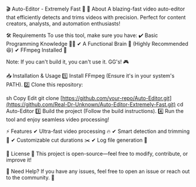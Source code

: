 🎬 Auto-Editor - Extremely Fast 🚀
🔹 About
A blazing-fast video auto-editor that efficiently detects and trims videos with precision. Perfect for content creators, analysts, and automation enthusiasts!

🛠 Requirements
To use this tool, make sure you have:
✔ Basic Programming Knowledge 🧑‍💻
✔ A Functional Brain 🧠 (Highly Recommended 😆)
✔ FFmpeg Installed 🎥

Note: If you can't build it, you can't use it. GG's! 🎮

📥 Installation & Usage
1️⃣ Install FFmpeg (Ensure it's in your system's PATH).
2️⃣ Clone this repository:

sh
Copy
Edit
git clone [https://github.com/your-repo/Auto-Editor.git](https://github.com/Real-Dr-Unknown/Auto-Editor-Extremely-Fast.git)
cd Auto-Editor
3️⃣ Build the project (Follow the build instructions).
4️⃣ Run the tool and enjoy seamless video processing!

⚡ Features
✔ Ultra-fast video processing 🔥
✔ Smart detection and trimming 🎯
✔ Customizable cut durations ✂️
✔ Log file generation 📜

📜 License
📄 This project is open-source—feel free to modify, contribute, or improve it!

💬 Need Help?
If you have any issues, feel free to open an issue or reach out to the community. 🚀

